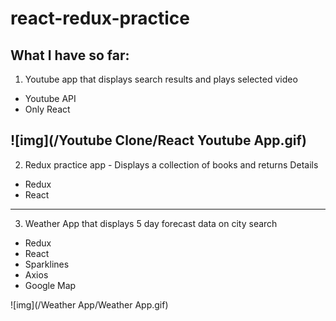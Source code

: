 # react-redux-practice
## What I have so far:
1. Youtube app that displays search results and plays selected video
  * Youtube API
  * Only React

  ![img](/Youtube Clone/React Youtube App.gif)
  ----

2. Redux practice app - Displays a collection of books and returns Details
  * Redux
  * React
  ----

3. Weather App that displays 5 day forecast data on city search
  * Redux
  * React
  * Sparklines
  * Axios
  * Google Map

  ![img](/Weather App/Weather App.gif)
